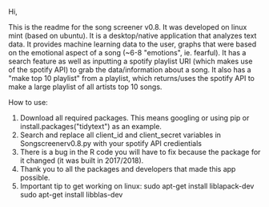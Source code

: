 Hi,

This is the readme for the song screener v0.8. It was developed on linux mint (based on ubuntu). It is a desktop/native application that analyzes text data. It provides machine learning data to the user, graphs that were based on the emotional aspect of a song (~6-8 "emotions", ie. fearful). It has a search feature as well as inputting a spotify playlist URI (which makes use of the spotify API) to grab the data/information about a song. It also has a "make top 10 playlist" from a playlist, which returns/uses the spotify API to make a large playlist of all artists top 10 songs.

How to use:

1. Download all required packages. This means googling or using pip or install.packages("tidytext") as an example.
2. Search and replace all client_id and client_secret variables in Songscreenerv0.8.py with your spotify API credientials
3. There is a bug in the R code you will have to fix because the package for it changed (it was built in 2017/2018).
4. Thank you to all the packages and developers that made this app possible. 
5. Important tip to get working on linux: 
	sudo apt-get install liblapack-dev
	sudo apt-get install libblas-dev


